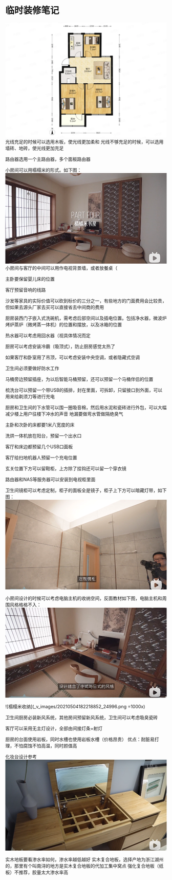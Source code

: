 # 临时装修笔记
![平面图](_v_images/20210504132623376_13603.png)
光线充足的时候可以选用木板，使光线更加柔和
光线不够充足的时候，可以选用墙砖、地砖，使光线更加充足

路由器选用一个主路由器，多个面板路由器

小房间可以用榻榻米的形式。如下图：
![榻榻米小房间](_v_images/20210504133300526_17391.png)
小房间与客厅的中间可以用作电视背景墙，或者放餐桌（

主卧要保留婴儿床的位置

客厅预留音响的线路

沙发等家具的实际价值可以砍到标价的三分之一，有些地方的门面费用会比较贵，但如果去源头厂家去买可以直接省去中间商的费用

厨房装西门子嵌入式洗碗机，需考虑后部空间以及插电位置。包括净水器，微波炉烤炉蒸炉（微烤蒸一体机）的位置和摆放，以及冰箱的位置

热水器可以考虑用回水器（视具体情况而定

厨房可以考虑安装冷霸（吸顶式），防止厨房感觉太热了

如果客厅和卧室用了吊顶，可以考虑安装中央空调，或者隐藏式空调

卫生间必须要做好防水工作

马桶旁边预留插座，为以后智能马桶预留，还可以预留一个马桶伴侣的位置

梳洗台可以预留一个带USB的插排，封在里面，可拆卸，只留接口到外面，可以用来给剃须刀等进行充电

厨房和卫生间的下水管可以围一圈吸音棉，然后用水泥和瓷砖进行外包，可以大幅减少楼上用户往楼下冲水的声音
地漏要做弯水管做隔绝臭气

主卧和次卧的床都要1米八宽度的床

洗烘一体机放在阳台，预留一个出水口

客厅和床边都预留几个USB口面板

客厅给扫地机器人预留一个充电位置

玄关位置下方可以留鞋柜，上方除了挂钩还可以留一个穿衣镜

路由器和NAS等服务器可以安装到电视柜里面

卫生间镜柜可以考虑定制，柜子的面板全是镜子，柜子上下方可以暗藏灯带，如下图：
![定制镜柜](_v_images/20210504144100981_22309.png)


小房间设计的时候可以考虑电脑主机的收纳空间，反面教材如下图，电脑主机和周围风格格格不入：
![电脑机箱反面教材](_v_images/20210504144400121_20774.png)

![榻榻米收纳](_v_images/20210504182218852_24996.png =1000x)

卫生间厨房必装新风系统，其他房间预留新风系统，卫生间可以考虑吸臭瓷砖

客厅可以采用无主灯设计，全部由间接灯条+射灯

厨房的台面使用岩板，同时水槽也使用岩板水槽（价格昂贵）
优点：耐脏易打理，不怕腐蚀不怕高温，同时颜值高

化妆台设计参考
![化妆台设计参考](_v_images/20210516165800678_28495.png)

实木地板要看渗水率如何，渗水率越低越好
实木复合地板，选择产地为浙江湖州的，那里有个叫南浔的地方是实木复合地板的代加工集中窝点
强化复合地板（纸板）不推荐，胶量太大渗水率高

